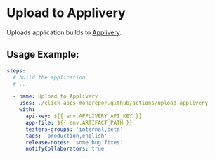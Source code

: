 # Upload to Applivery

Uploads application builds to [Applivery](https://dashboard.applivery.io/).

## Usage Example:

```yaml
steps:
  # build the application
  # ...

  - name: Upload to Applivery
    uses: ./click-apps-monorepo/.github/actions/upload-applivery
    with:
      api-key: ${{ env.APPLIVERY_API_KEY }}
      app-file: ${{ env.ARTIFACT_PATH }}
      testers-groups: 'internal,beta'
      tags: 'production,english'
      release-notes: 'some bug fixes'
      notifyCollaborators: true
```
